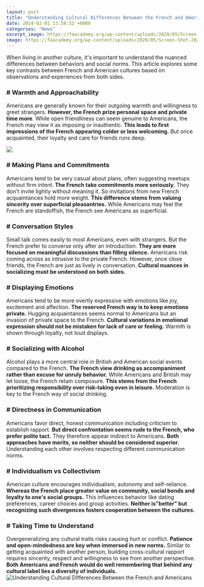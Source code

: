 ```yaml
---
layout: post
title: "Understanding Cultural Differences Between the French and Americans"
date: 2024-02-01 23:59:52 +0000
categories: "News"
excerpt_image: https://faacademy.org/wp-content/uploads/2020/05/Screen-Shot-2020-05-25-at-06.10.46-1024x528.png
image: https://faacademy.org/wp-content/uploads/2020/05/Screen-Shot-2020-05-25-at-06.10.46-1024x528.png
---
```


When living in another culture, it's important to understand the nuanced differences between behaviors and social norms. This article explores some key contrasts between French and American cultures based on observations and experiences from both sides.
### # Warmth and Approachability 
Americans are generally known for their outgoing warmth and willingness to greet strangers. **However, the French prize personal space and private time more**. While open friendliness can seem genuine to Americans, the French may view it as imposing or inauthentic. **This leads to first impressions of the French appearing colder or less welcoming.** But once acquainted, their loyalty and care for friends runs deep. 

![](https://takelessons.com/blog/wp-content/uploads/2016/02/american-vs.-french-culture-infographic.png)
### # Making Plans and Commitments
Americans tend to be very casual about plans, often suggesting meetups without firm intent. **The French take commitments more seriously.** They don't invite lightly without meaning it. So invitations from new French acquaintances hold more weight. **This difference stems from valuing sincerity over superficial pleasantries.** While Americans may feel the French are standoffish, the French see Americans as superficial. 
### # Conversation Styles
Small talk comes easily to most Americans, even with strangers. But the French prefer to converse only after an introduction. **They are more focused on meaningful discussions than filling silence.** Americans risk coming across as intrusive to the private French. However, once close friends, the French are just as lively in conversation. **Cultural nuances in socializing must be understood on both sides.**
### # Displaying Emotions 
Americans tend to be more overtly expressive with emotions like joy, excitement and affection. **The reserved French way is to keep emotions private.** Hugging acquaintances seems normal to Americans but an invasion of private space to the French. **Cultural variations in emotional expression should not be mistaken for lack of care or feeling.** Warmth is shown through loyalty, not loud displays.
### # Socializing with Alcohol 
Alcohol plays a more central role in British and American social events compared to the French. **The French view drinking as accompaniment rather than excuse for unruly behavior.** While Americans and British may let loose, the French retain composure. **This stems from the French prioritizing responsibility over risk-taking even in leisure.** Moderation is key to the French way of social drinking. 
### # Directness in Communication  
Americans favor direct, honest communication including criticism to establish rapport. **But direct confrontation seems rude to the French, who prefer polite tact.** They therefore appear indirect to Americans. **Both approaches have merits, so neither should be considered superior.** Understanding each other involves respecting different communication norms.
### # Individualism vs Collectivism
American culture encourages individualism, autonomy and self-reliance. **Whereas the French place greater value on community, social bonds and loyalty to one's social groups.** This influences behavior like dating preferences, career choices and group activities. **Neither is"better" but recognizing such divergences fosters cooperation between the cultures.**   
### # Taking Time to Understand 
Overgeneralizing any cultural traits risks causing hurt or conflict. **Patience and open-mindedness are key when immersed in new norms.** Similar to getting acquainted with another person, building cross-cultural rapport requires sincerity, respect and willingness to see from another perspective. **Both Americans and French would do well remembering that behind any cultural label lies a diversity of individuals.**
![Understanding Cultural Differences Between the French and Americans](https://faacademy.org/wp-content/uploads/2020/05/Screen-Shot-2020-05-25-at-06.10.46-1024x528.png)